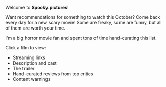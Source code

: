 Welcome to **Spooky.pictures**!

Want recommendations for something to watch this October? Come back every day for a new scary movie! Some are freaky, some are funny, but all of them are worth your time.

I'm a big horror movie fan and spent tons of time hand-curating this list.

Click a film to view:

- Streaming links
- Description and cast
- The trailer
- Hand-curated reviews from top critics
- Content warnings